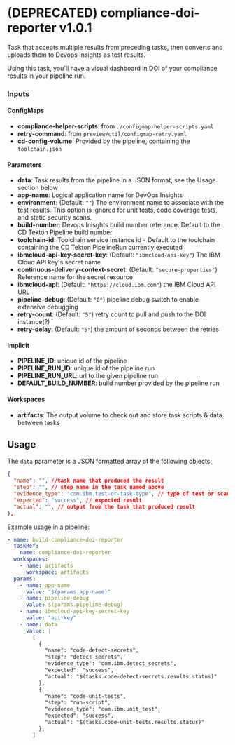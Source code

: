 # (DEPRECATED) compliance-doi-reporter v1.0.1

Task that accepts multiple results from preceding tasks, then converts and uploads them to Devops Insights as test results.

Using this task, you'll have a visual dashboard in DOI of your compliance results in your pipeline run.

### Inputs

#### ConfigMaps

- **compliance-helper-scripts**: from `./configmap-helper-scripts.yaml`
- **retry-command**: from `preview/util/configmap-retry.yaml`
- **cd-config-volume**: Provided by the pipeline, containing the `toolchain.json`

#### Parameters

- **data**: Task results from the pipeline in a JSON format, see the Usage section below
- **app-name**: Logical application name for DevOps Insights
- **environment**: (Default: `""`) The environment name to associate with the test results. This option is ignored for unit tests, code coverage tests, and static security scans.
- **build-number**: Devops Inisghts build number reference. Default to the CD Tekton Pipeline build number
- **toolchain-id**: Toolchain service instance id - Default to the toolchain containing the CD Tekton PipelineRun currently executed
- **ibmcloud-api-key-secret-key**: (Default: `"ibmcloud-api-key"`) The IBM Cloud API key's secret name
- **continuous-delivery-context-secret**: (Default: `"secure-properties"`) Reference name for the secret resource
- **ibmcloud-api**: (Default: `"https://cloud.ibm.com"`) the IBM Cloud API URL
- **pipeline-debug**: (Default: `"0"`) pipeline debug switch to enable extensive debugging
- **retry-count**: (Default: `"5"`) retry count to pull and push to the DOI instance(?)
- **retry-delay**: (Default: `"5"`) the amount of seconds between the retries

#### Implicit

 - **PIPELINE_ID**: unique id of the pipeline
 - **PIPELINE_RUN_ID**: unique id of the pipeline run
 - **PIPELINE_RUN_URL**: url to the given pipeline run
 - **DEFAULT_BUILD_NUMBER**: build number provided by the pipeline run

#### Workspaces

- **artifacts**: The output volume to check out and store task scripts & data between tasks

## Usage

The `data` parameter is a JSON formatted array of the following objects:

```json
{
  "name": "", //task name that produced the result
  "step": "", // step name in the task named above
  "evidence_type": "com.ibm.test-or-task-type", // type of test or scan
  "expected": "success", // expected result
  "actual": "", // output from the task that produced result
},
```

Example usage in a pipeline:

```yaml
- name: build-compliance-doi-reporter
  taskRef:
    name: compliance-doi-reporter
  workspaces:
    - name: artifacts
      workspace: artifacts
  params:
    - name: app-name
      value: "$(params.app-name)"
    - name: pipeline-debug
      value: $(params.pipeline-debug)
    - name: ibmcloud-api-key-secret-key
      value: "api-key"
    - name: data
      value: |
        [
          {
            "name": "code-detect-secrets",
            "step": "detect-secrets",
            "evidence_type": "com.ibm.detect_secrets",
            "expected": "success",
            "actual": "$(tasks.code-detect-secrets.results.status)"
          },
          {
            "name": "code-unit-tests",
            "step": "run-script",
            "evidence_type": "com.ibm.unit_test",
            "expected": "success",
            "actual": "$(tasks.code-unit-tests.results.status)"
          },
        ]
```
